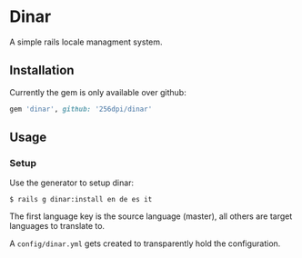# Dinar

A simple rails locale managment system.

## Installation

Currently the gem is only available over github:

```ruby
gem 'dinar', github: '256dpi/dinar'
```

## Usage

### Setup

Use the generator to setup dinar:

    $ rails g dinar:install en de es it

The first language key is the source language (master), all others are target languages to translate to.

A `config/dinar.yml` gets created to transparently hold the configuration.